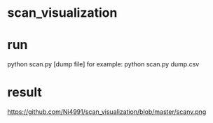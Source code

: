 # scan_visualization


# run 
python scan.py [dump file]
for example:
python scan.py  dump.csv 

# result

 https://github.com/Ni4991/scan_visualization/blob/master/scanv.png
